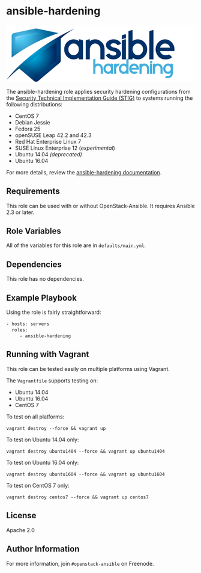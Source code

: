 ansible-hardening
=================

![ansible-hardening-logo](doc/source/_static/ansible-hardening-logo.png)

The ansible-hardening role applies security hardening configurations
from the [Security Technical Implementation Guide (STIG)](http://iase.disa.mil/stigs/Pages/index.aspx)
to systems running the following distributions:

* CentOS 7
* Debian Jessie
* Fedora 25
* openSUSE Leap 42.2 and 42.3
* Red Hat Enterprise Linux 7
* SUSE Linux Enterprise 12 (*experimental*)
* Ubuntu 14.04 *(deprecated)*
* Ubuntu 16.04

For more details, review the
[ansible-hardening documentation](http://docs.openstack.org/developer/ansible-hardening/).

Requirements
------------

This role can be used with or without OpenStack-Ansible. It requires
Ansible 2.3 or later.

Role Variables
--------------

All of the variables for this role are in `defaults/main.yml`.

Dependencies
------------

This role has no dependencies.

Example Playbook
----------------

Using the role is fairly straightforward:

    - hosts: servers
      roles:
         - ansible-hardening

Running with Vagrant
--------------------

This role can be tested easily on multiple platforms using Vagrant.

The `Vagrantfile` supports testing on:
 * Ubuntu 14.04
 * Ubuntu 16.04
 * CentOS 7

To test on all platforms:

```shell
vagrant destroy --force && vagrant up
```

To test on Ubuntu 14.04 only:

```shell
vagrant destroy ubuntu1404 --force && vagrant up ubuntu1404
```

To test on Ubuntu 16.04 only:
```shell
vagrant destroy ubuntu1604 --force && vagrant up ubuntu1604
```

To test on CentOS 7 only:

```shell
vagrant destroy centos7 --force && vagrant up centos7
```

License
-------

Apache 2.0

Author Information
------------------

For more information, join `#openstack-ansible` on Freenode.

